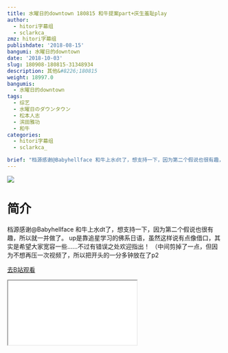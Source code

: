 ```yaml
---
title: 水曜日的downtown 180815 和牛提案part+庆生羞耻play
author:
  - hitori字幕组
  - sclarkca_
zmz: hitori字幕组
publishdate: '2018-08-15'
bangumi: 水曜日的downtown
date: '2018-10-03'
slug: 180908-180815-31348934
description: 其他&#8226;180815
weight: 18997.0
bangumis:
  - 水曜日的downtown
tags:
  - 综艺
  - 水曜日のダウンタウン
  - 松本人志
  - 滨田雅功
  - 和牛
categories:
  - hitori字幕组
  - sclarkca_

brief: "档源感谢@Babyhellface 和牛上水dt了，想支持一下，因为第二个假说也很有趣，所以就一并做了。 up是靠追星学习的佛系日语，虽然这样说有点像借口，其实是希望大家宽容一些……不过有错误之处欢迎指出！ （中间剪掉了一点，但因为不想再压一次视频了，所以把开头的一分多钟放在了p2"
---
```

![](https://i.imgur.com/yXubA1S.jpg)
# 简介
档源感谢@Babyhellface
和牛上水dt了，想支持一下，因为第二个假说也很有趣，所以就一并做了。
up是靠追星学习的佛系日语，虽然这样说有点像借口，其实是希望大家宽容一些……不过有错误之处欢迎指出！
（中间剪掉了一点，但因为不想再压一次视频了，所以把开头的一分多钟放在了p2

[去B站观看](https://www.bilibili.com/video/av31348934/)
<div class ="resp-container"><iframe class="testiframe" src="//player.bilibili.com/player.html?aid=31348934"", scrolling="no", allowfullscreen="true" > </iframe></div>
